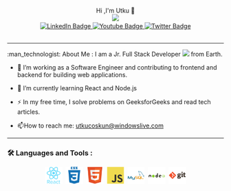 
<div id="header" align="center">
   <br/>
   Hi ,I'm Utku 👋
</div>

<div align="center">
   <img src="https://media.giphy.com/media/1C8bHHJturSx2/giphy.gif" width="200"/>
<div/>


<div id="badges" align="center">
  <a href="www.linkedin.com/in/utku-coşkun">
    <img src="https://img.shields.io/badge/LinkedIn-blue?style=for-the-badge&logo=linkedin&logoColor=white" alt="LinkedIn Badge"/>
  </a>
  <a href="your-youtube-URL">
    <img src="https://img.shields.io/badge/Hackerrank-red?style=for-the-badge&logo=youtube&logoColor=white" alt="Youtube Badge"/>
  </a>
  <a href="https://twitter.com/utkucoskunn">
    <img src="https://img.shields.io/badge/Twitter-blue?style=for-the-badge&logo=twitter&logoColor=white" alt="Twitter Badge"/>
  </a>
</div>

<div align="center">
  <img src="https://komarev.com/ghpvc/?username=utkucoskunn&style=flat-square&color=blue" alt=""/>
<div/>
       
   ---
<div align="left">
   :man_technologist: About Me :
I am a  Jr. Full Stack Developer <img src="https://media.giphy.com/media/WUlplcMpOCEmTGBtBW/giphy.gif" width="30"> from Earth.

 - :telescope: I’m working as a Software Engineer and contributing to frontend and backend for building web applications.

 - 🌱 I’m currently learning React and Node.js

 - :zap: In my free time, I solve problems on GeeksforGeeks and read tech articles.

 - :mailbox:How to reach me: utkucoskun@windowslive.com
         
   <div/>
---

### :hammer_and_wrench: Languages and Tools :
  
  <div align="center">
  <img src="https://github.com/devicons/devicon/blob/master/icons/react/react-original-wordmark.svg" title="React" alt="React" width="40" height="40"/>&nbsp;
  <img src="https://github.com/devicons/devicon/blob/master/icons/css3/css3-plain-wordmark.svg"  title="CSS3" alt="CSS" width="40" height="40"/>&nbsp;
  <img src="https://github.com/devicons/devicon/blob/master/icons/html5/html5-original.svg" title="HTML5" alt="HTML" width="40" height="40"/>&nbsp;
  <img src="https://github.com/devicons/devicon/blob/master/icons/javascript/javascript-original.svg" title="JavaScript" alt="JavaScript" width="40" height="40"/>&nbsp;
  <img src="https://github.com/devicons/devicon/blob/master/icons/mysql/mysql-original-wordmark.svg" title="MySQL"  alt="MySQL" width="40" height="40"/>&nbsp;
  <img src="https://github.com/devicons/devicon/blob/master/icons/nodejs/nodejs-original-wordmark.svg" title="NodeJS" alt="NodeJS" width="40" height="40"/>&nbsp;
  <img src="https://github.com/devicons/devicon/blob/master/icons/git/git-original-wordmark.svg" title="Git" **alt="Git" width="40" height="40"/>
</div>

